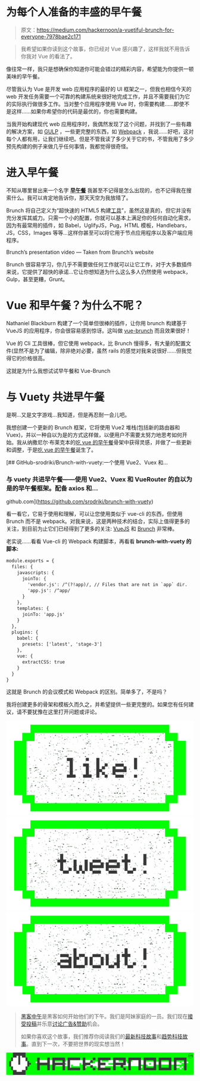 # 为每个人准备的丰盛的早午餐

> 原文：<https://medium.com/hackernoon/a-vuetiful-brunch-for-everyone-7978bae2c171>

> 我希望如果你读到这个故事，你已经对 Vue 感兴趣了，这样我就不用告诉你我对 Vue 的看法了。

像往常一样，我只是想确保你知道你可能会错过的精彩内容，希望能为你提供一顿美味的早午餐。

尽管我认为 Vue 是开发 web 应用程序的最好的 UI 框架之一，但我也相信今天的 web 开发任务需要一个可靠的构建系统来很好地完成工作，并且不需要我们为它的实际执行做很多工作。当对整个应用程序使用 Vue 时，你需要构建……即使不是这样……如果你希望你的代码是最优的，你也需要构建。

当我开始构建现代 web 应用程序时，我偶然发现了这个问题，并找到了一些有趣的解决方案，如 [GULP](http://gulpjs.com/) ，一些更完整的东西，如 [Webpack](https://webpack.github.io/) ，我说……好吧，这对每个人都有用，让我们继续吧。但是不管我读了多少关于它的书，不管我用了多少预先构建的例子来做几乎任何事情，我都觉得很奇怪。

# 进入早午餐

不知从哪里冒出来一个名字 [**早午餐**](http://brunch.io/) 我甚至不记得是怎么出现的，也不记得我在搜索什么。我可以肯定地告诉你，那天天空为我放晴了。

Brunch 将自己定义为“超快速的 HTML5 构建[工具](https://hackernoon.com/tagged/tool)”，虽然这是真的，但它并没有充分发挥其威力。只需一个小的配置，你就可以基本上满足你的任何自动化需求，因为有最常用的插件，如 Babel，UglifyJS，Pug，HTML 模板，Handlebars，JS，CSS，Images 等等…这样你甚至可以将它用于节点应用程序以及客户端应用程序。

Brunch’s presentation video — Taken from Brunch’s website

Brunch 很容易学习，你几乎不需要做任何工作就可以让它工作，对于大多数插件来说，它提供了超快的承诺…它让你想知道为什么这么多人仍然使用 webpack，Gulp，甚至更糟，Grunt。

# Vue 和早午餐？为什么不呢？

Nathaniel Blackburn 构建了一个简单但很棒的插件，让你用 brunch 构建基于 VueJS 的应用程序，你会很容易感到惊讶。这叫做 [vue-brunch](https://github.com/nblackburn/vue-brunch) 而且效果很好！

Vue 的 Cli 工具很棒，但它使用 webpack，比 Brunch 慢得多，有大量的配置文件(显然不是为了编辑，除非绝对必要，虽然 rails 的感觉对我来说很好……但我觉得它的价格很高。

这就是为什么我想试试早午餐和 Vue-Brunch

# 与 Vuety 共进早午餐

是啊…又是文字游戏…我知道，但是再忍耐一会儿吧。

我想创建一个更新的 Brunch 框架，它将使用 Vue2 堆栈(包括新的路由器和 Vuex)，并以一种自以为是的方式这样做，以便用户不需要太努力地思考如何开始。我从纳撒尼尔·布莱克本的[吃 vue 的早午餐](https://github.com/nblackburn/brunch-with-vue)骨架中获得灵感，并做了一些更新和调整，于是[吃 vue 的早午餐](https://github.com/srodriki/brunch-with-vuety)诞生了。

 [## GitHub-srodriki/Brunch-with-vuety:一个使用 Vue2、Vuex 和…

### 与 vuety 共进早午餐——使用 Vue2、Vuex 和 VueRouter 的自以为是的早午餐框架。配备 axios 和…

github.com](https://github.com/srodriki/brunch-with-vuety) 

看一看它，它易于使用和理解，可以让您使用类似于 vue-cli 的东西，但使用 Brunch 而不是 webpack。对我来说，这是两种技术的结合，实际上值得更多的关注，到目前为止它们已经得到了更多的关注: [VueJS](https://vuejs.org/) 和 [Brunch](http://brunch.io/) 非常棒。

老实说……看看 Vue-cli 的 Webpack 构建脚本，再看看 **brunch-with-vuety 的脚本:**

```
module.exports = {
  files: {
    javascripts: {
      joinTo: {
        'vendor.js': /^(?!app)/, // Files that are not in `app` dir.
        'app.js': /^app/
      }
    },
    templates: {
      joinTo: 'app.js'
    }
  },
  plugins: {
    babel: {
      presets: ['latest', 'stage-3']
    },
    vue: {
      extractCSS: true
    }
  }
}
```

这就是 Brunch 的会议模式和 Webpack 的区别。简单多了，不是吗？

我将创建更多的骨架和模板久而久之，并希望提供一些更完整的。如果您有任何建议，请不要犹豫在这里打开问题或评论。

[![](img/50ef4044ecd4e250b5d50f368b775d38.png)](http://bit.ly/HackernoonFB)[![](img/979d9a46439d5aebbdcdca574e21dc81.png)](https://goo.gl/k7XYbx)[![](img/2930ba6bd2c12218fdbbf7e02c8746ff.png)](https://goo.gl/4ofytp)

> [黑客中午](http://bit.ly/Hackernoon)是黑客如何开始他们的下午。我们是阿妹家庭的一员。我们现在[接受投稿](http://bit.ly/hackernoonsubmission)并乐意[讨论广告&赞助](mailto:partners@amipublications.com)机会。
> 
> 如果你喜欢这个故事，我们推荐你阅读我们的[最新科技故事](http://bit.ly/hackernoonlatestt)和[趋势科技故事](https://hackernoon.com/trending)。直到下一次，不要把世界的现实想当然！

![](img/be0ca55ba73a573dce11effb2ee80d56.png)